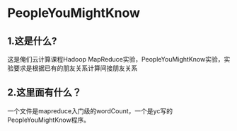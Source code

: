 # PeopleYouMightKnow
## 1.这是什么?
这是俺们云计算课程Hadoop MapReduce实验，PeopleYouMightKnow实验，实验要求是根据已有的朋友关系计算间接朋友关系
## 2.这里面有什么？
一个文件是mapreduce入门级的wordCount，一个是yc写的PeopleYouMightKnow程序。

